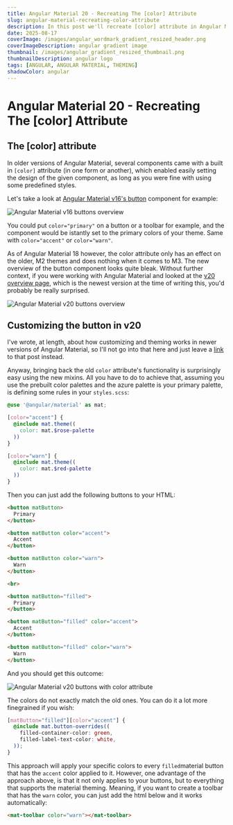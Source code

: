 ```yaml
---
title: Angular Material 20 - Recreating The [color] Attribute
slug: angular-material-recreating-color-attribute
description: In this post we'll recreate [color] attribute in Angular Material 20
date: 2025-08-17
coverImage: /images/angular_wordmark_gradient_resized_header.png
coverImageDescription: angular gradient image
thumbnail: /images/angular_gradient_resized_thumbnail.png
thumbnailDescription: angular logo
tags: [ANGULAR, ANGULAR MATERIAL, THEMING]
shadowColor: angular
---
```


# Angular Material 20 - Recreating The \[color\] Attribute

## The \[color\] attribute

In older versions of Angular Material, several components came with a built in ``[color]`` attribute (in one form or another), which enabled easily setting the design of the given component, as long as you were fine with using some predefined styles.

Let's take a look at [Angular Material v16's button](https://v16.material.angular.dev/components/button/overview) component for example:

![Angular Material v16 buttons overview](/images/angular-material/angular-material-v16-buttons.png)

You could put ``color="primary"`` on a button or a toolbar for example, and the component would be istantly set to the primary colors of your theme. Same with ``color="accent"`` or ``color="warn"``.

As of Angular Material 18 however, the color attribute only has an effect on the older, M2 themes and does nothing when it comes to M3. The new overview of the button component looks quite bleak. Without further context, if you were working with Angular Material and looked at the [v20 overview page](https://v20.material.angular.dev/components/button/overview), which is the newest version at the time of writing this, you'd probably be really surprised.

![Angular Material v20 buttons overview](/images/angular-material/angular-material-v20-buttons.png)

## Customizing the button in v20

I've wrote, at length, about how customizing and theming works in newer versions of Angular Material, so I'll not go into that here and just leave a [link](https://bneuhausz.dev/blog/customizing-angular-material-20) to that post instead.

Anyway, bringing back the old ``color`` attribute's functionality is surprisingly easy using the new mixins. All you have to do to achieve that, assuming you use the prebuilt color palettes and the azure palette is your primary palette, is defining some rules in your ``styles.scss``:

```scss
@use '@angular/material' as mat;

[color="accent"] {
  @include mat.theme((
    color: mat.$rose-palette
  ))
}

[color="warn"] {
  @include mat.theme((
    color: mat.$red-palette
  ))
}
```

Then you can just add the following buttons to your HTML:

```html
<button matButton>
  Primary
</button>

<button matButton color="accent">
  Accent
</button>

<button matButton color="warn">
  Warn
</button>

<br>

<button matButton="filled">
  Primary
</button>

<button matButton="filled" color="accent">
  Accent
</button>

<button matButton="filled" color="warn">
  Warn
</button>
```

And you should get this outcome:

![Angular Material v20 buttons with color attribute](/images/angular-material/color-attribute-buttons.png)

The colors do not exactly match the old ones. You can do it a lot more finegrained if you wish:

```scss
[matButton="filled"][color="accent"] {
  @include mat.button-overrides((
    filled-container-color: green,
    filled-label-text-color: white,
  ));
}
```

This approach will apply your specific colors to every ``filled``material button that has the ``accent`` color applied to it. However, one advantage of the approach above, is that it not only applies to your buttons, but to everything that supports the material theming. Meaning, if you want to create a toolbar that has the ``warn`` color, you can just add the html below and it works automatically:

```html
<mat-toolbar color="warn"></mat-toolbar>
```